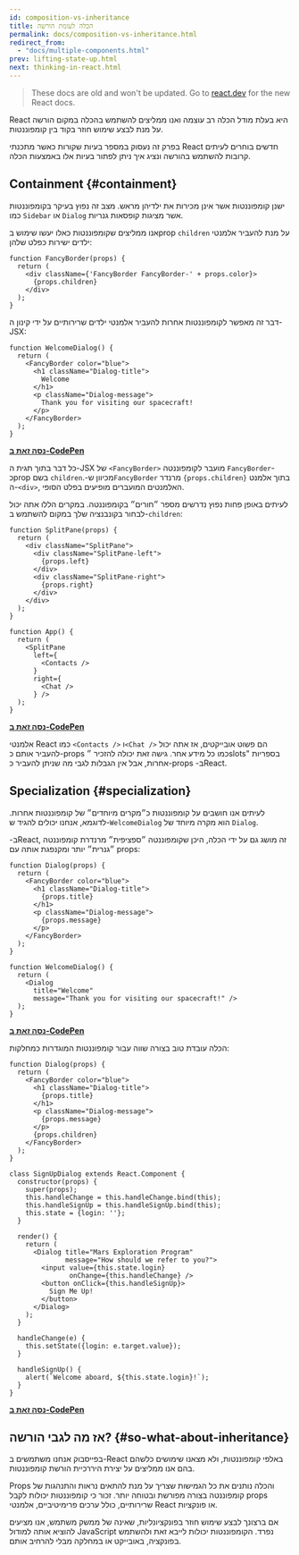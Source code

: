 ```yaml
---
id: composition-vs-inheritance
title: הכלה לעומת הורשה
permalink: docs/composition-vs-inheritance.html
redirect_from:
  - "docs/multiple-components.html"
prev: lifting-state-up.html
next: thinking-in-react.html
---
```


<div class="scary">

> These docs are old and won't be updated. Go to [react.dev](https://react.dev/) for the new React docs.

</div>

React היא בעלת מודל הכלה רב עוצמה ואנו ממליצים להשתמש בהכלה במקום הורשה על מנת לבצע שימוש חוזר בקוד בין קומפוננטות.

בפרק זה נעסוק במספר בעיות שקורות כאשר מתכנתי React חדשים בוחרים לעיתים קרובות להשתמש בהורשה ונציג איך ניתן לפתור בעיות אלו באמצעות הכלה.

## Containment {#containment}

ישנן קומפוננטות אשר אינן מכירות את ילדיהן מראש. מצב זה נפוץ בעיקר בקומפוננטות כמו `Sidebar` או `Dialog` אשר מציגות קופסאות גנריות.

אנו ממליצים שקומפוננטות כאלו יעשו שימוש בprop `children` על מנת להעביר אלמנטי ילדים ישירות כפלט שלהן:

```js{4}
function FancyBorder(props) {
  return (
    <div className={'FancyBorder FancyBorder-' + props.color}>
      {props.children}
    </div>
  );
}
```

דבר זה מאפשר לקומפוננטות אחרות להעביר אלמנטי ילדים שרירותיים על ידי קינון ה-JSX:

```js{4-9}
function WelcomeDialog() {
  return (
    <FancyBorder color="blue">
      <h1 className="Dialog-title">
        Welcome
      </h1>
      <p className="Dialog-message">
        Thank you for visiting our spacecraft!
      </p>
    </FancyBorder>
  );
}
```

**[נסה זאת ב-CodePen](https://codepen.io/gaearon/pen/ozqNOV?editors=0010)**

כל דבר בתוך תגית ה-JSX של `<FancyBorder>` מועבר לקומפוננטה `FancyBorder`-כprop בשם `children`.-מכיוון ש`FancyBorder` מרנדר `{props.children}` בתוך אלמנט ה-`<div>`, האלמנטים המועברים מופיעים בפלט הסופי.

לעיתים באופן פחות נפוץ נדרשים מספר ״חורים״ בקומפוננטה. במקרים הללו אתה יכול לבחור בקונבנציה שלך במקום להשתמש ב-`children`:

```js{5,8,18,21}
function SplitPane(props) {
  return (
    <div className="SplitPane">
      <div className="SplitPane-left">
        {props.left}
      </div>
      <div className="SplitPane-right">
        {props.right}
      </div>
    </div>
  );
}

function App() {
  return (
    <SplitPane
      left={
        <Contacts />
      }
      right={
        <Chat />
      } />
  );
}
```

[**נסה זאת ב-CodePen**](https://codepen.io/gaearon/pen/gwZOJp?editors=0010)

אלמנטי React כמו `<Contacts />` ו`<Chat />` הם פשוט אובייקטים, אז אתה יכול להעביר אותם כ-props כמו כל מידע אחר. גישה זאת יכולה להזכיר ״slots" בספריות אחרות, אבל אין הגבלות לגבי מה שניתן להעביר כ-props -בReact.

## Specialization {#specialization}

לעיתים אנו חושבים על קומפוננטות כ״מקרים מיוחדים״ של קומפוננטות אחרות. לדוגמא, אנחנו יכולים להגיד ש-`WelcomeDialog` הוא מקרה מיוחד של `Dialog`.

-בReact, זה מושג גם על ידי הכלה, היכן שקומפוננטה ״ספציפית״ מרנדרת קומפוננטה ״גנרית״ יותר ומקנפגת אותה עם props:

```js{5,8,16-18}
function Dialog(props) {
  return (
    <FancyBorder color="blue">
      <h1 className="Dialog-title">
        {props.title}
      </h1>
      <p className="Dialog-message">
        {props.message}
      </p>
    </FancyBorder>
  );
}

function WelcomeDialog() {
  return (
    <Dialog
      title="Welcome"
      message="Thank you for visiting our spacecraft!" />
  );
}
```

[**נסה זאת ב-CodePen**](https://codepen.io/gaearon/pen/kkEaOZ?editors=0010)

הכלה עובדת טוב בצורה שווה עבור קומפוננטות המוגדרות כמחלקות:

```js{10,27-31}
function Dialog(props) {
  return (
    <FancyBorder color="blue">
      <h1 className="Dialog-title">
        {props.title}
      </h1>
      <p className="Dialog-message">
        {props.message}
      </p>
      {props.children}
    </FancyBorder>
  );
}

class SignUpDialog extends React.Component {
  constructor(props) {
    super(props);
    this.handleChange = this.handleChange.bind(this);
    this.handleSignUp = this.handleSignUp.bind(this);
    this.state = {login: ''};
  }

  render() {
    return (
      <Dialog title="Mars Exploration Program"
              message="How should we refer to you?">
        <input value={this.state.login}
               onChange={this.handleChange} />
        <button onClick={this.handleSignUp}>
          Sign Me Up!
        </button>
      </Dialog>
    );
  }

  handleChange(e) {
    this.setState({login: e.target.value});
  }

  handleSignUp() {
    alert(`Welcome aboard, ${this.state.login}!`);
  }
}
```

[**נסה זאת ב-CodePen**](https://codepen.io/gaearon/pen/gwZbYa?editors=0010)

## אז מה לגבי הורשה? {#so-what-about-inheritance}

בפייסבוק אנחנו משתמשים ב-React באלפי קומפוננטות, ולא מצאנו שימושים כלשהם בהם אנו ממליצים על יצירת היררכיית הורשת קומפוננטות.

Props והכלה נותנים את כל הגמישות שצריך על מנת להתאים נראות והתנהגות של קומפוננטה בצורה מפורשת ובטוחה יותר. זכור כי קומפוננטות יכולות לקבל props שרירותיים, כולל ערכים פרימיטיביים, אלמנטי React או פונקציות.

אם ברצונך לבצע שימוש חוזר בפונקציונליות, שאינה של ממשק משתמש, אנו מציעים להוציא אותה למודול JavaScript נפרד. הקומפוננטות יכולות לייבא זאת ולהשתמש בפונקציה, באובייקט או במחלקה מבלי להרחיב אותם.

